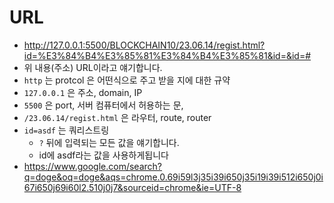 # URL

- http://127.0.0.1:5500/BLOCKCHAIN10/23.06.14/regist.html?id=%E3%84%B4%E3%85%81%E3%84%B4%E3%85%81&id=&id=#
- 위 내용(주소) URL이라고 얘기합니다.
- `http` 는 protcol 은 어떤식으로 주고 받을 지에 대한 규약
- `127.0.0.1` 은 주소, domain, IP
- `5500` 은 port, 서버 컴퓨터에서 허용하는 문,
- `/23.06.14/regist.html` 은 라우터, route, router
- `id=asdf` 는 쿼리스트링
  - `?` 뒤에 입력되는 모든 값을 얘기합니다.
  - id에 asdf라는 값을 사용하게됩니다
- https://www.google.com/search?q=doge&oq=doge&aqs=chrome.0.69i59l3j35i39i650j35i19i39i512i650j0i67i650j69i60l2.510j0j7&sourceid=chrome&ie=UTF-8
